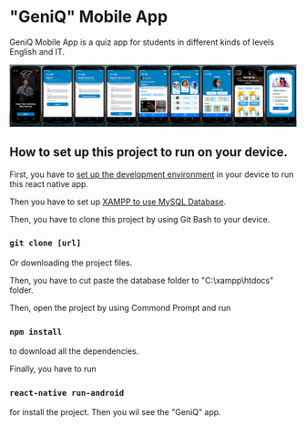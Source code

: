 # "GeniQ" Mobile App
GeniQ Mobile App is a quiz app for students in different kinds of levels English and IT. 

![name-of-you-image](https://raw.githubusercontent.com/RSLUP/2021g5r4/main/assets/app.jpg)

## How to set up this project to run on your device.
First, you have to [set up the development environment](https://reactnative.dev/docs/environment-setup) in your device to run this react native app.

Then you have to set up [XAMPP to use MySQL Database](https://www.javatpoint.com/creating-mysql-database-with-xampp).

Then, you have to clone this project by using Git Bash to your device. 
### `git clone [url]`

Or downloading the project files.

Then, you have to cut paste the database folder to "C:\xampp\htdocs" folder.

Then, open the project by using Commond Prompt and run
### `npm install` 
to download all the dependencies.

Finally, you have to run 
### `react-native run-android`
for install the project. Then you wil see the "GeniQ" app.
